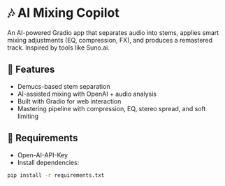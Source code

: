 # 🎶 AI Mixing Copilot

An AI-powered Gradio app that separates audio into stems, applies smart mixing adjustments (EQ, compression, FX), and produces a remastered track. Inspired by tools like Suno.ai.

## 🚀 Features

- Demucs-based stem separation
- AI-assisted mixing with OpenAI + audio analysis
- Built with Gradio for web interaction
- Mastering pipeline with compression, EQ, stereo spread, and soft limiting

## 🧠 Requirements
- Open-AI-API-Key
- Install dependencies:

```bash
pip install -r requirements.txt
